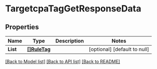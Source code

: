 # TargetcpaTagGetResponseData

## Properties
Name | Type | Description | Notes
------------ | ------------- | ------------- | -------------
**List** | [**[]RuleTag**](rule_tag.md) |  | [optional] [default to null]

[[Back to Model list]](../README.md#documentation-for-models) [[Back to API list]](../README.md#documentation-for-api-endpoints) [[Back to README]](../README.md)


